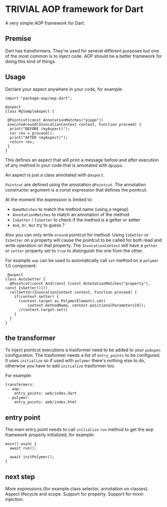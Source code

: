 # TRIVIAL AOP framework for Dart

A very simple AOP framework for Dart.

## Premise

Dart has transformers. They're used for several different purposes but one of the most
common is to inject code. AOP should be a better framework for doing this kind of things. 

## Usage

Declare your aspect anywhere in your code, for example:

    import "package:aop/aop.dart";
    
    @aspect    
    class MySampleAspect {
    
     @Pointcut(const AnnotationMatches("pippo"))
     executeAround(InvocationContext context, Function proceed) {
      print("BEFORE (myAspect)");
      var res = proceed();
      print("AFTER (myAspect)");
      return res;
     }
    }
    
This defines an aspect that will print a message before and after execution of any method in your code that is
annotated with `@pippo`.

An aspect is just a class annotated with `@aspect`.
    
`Pointcut` are defined using the annotation `@Pointcut`. The annotation constructor argument is a const expression
that defines the pointcut.

At the moment the expression is limited to:

 - `NameMatches` to match the method name (using a regexp)
 - `AnnotationMatches` to match an annotation of the method
 - `IsGetter` / `IsSetter` to check if the method is a getter or setter
 - `And`, `Or`, `Not` try to guess ?

Also you can only write `around` pointcut for method.
Using `IsGetter` or `IsSetter` on a property will cause the pointcut to be called for both read and write operation on that property.
The `InvocationContext` will have a `getter` or `setter` property set to `true` to distinguish the one from the other.

For example `aop` can be used to automatically call `set`  method on a `polymer` 1.0 component:

     @aspect
    class AutoSetter {
      @Pointcut(const And(const [const AnnotationMatches("property"), const IsGetter()]))
      callSetter(InvocationContext context, Function proceed) {
        if(context.setter) {
          (context.target as PolymerElement).set(
              context.methodName, context.positionalParameters[0]);
          //context.target.set()
        }
      }
    }
 
## the transformer

To inject pointcut executions a trasformer need to be added to your `pubspec` configuration. The trasformer needs a list of `entry_points` to be configured.
It uses `initialize` so if used with `polymer` there's nothing else to do, otherwise you have to add `initialize` trasformer too.

For example:

    transformers:
     - aop:
        entry_points: web/index.dart
     - polymer:
        entry_points: web/index.html


## entry point

The main entry point needs to call `initialize` `run` method to get the aop framework properly initialized, for example:

    
    main() async {
      await run();

      await initPolymer();
    }

## next step

More expressions (for example class selector, annotation on classes). Aspect lifecycle and scope. Support for property. Support for mixin injection.